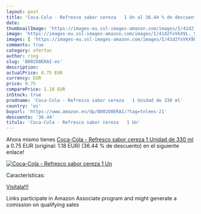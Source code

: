 ```yaml
---
layout: post
title: 'Coca-Cola - Refresco sabor cereza   1 Un al 36.44 % de descuento'
date: 
thumbnailImage: 'https://images-eu.ssl-images-amazon.com/images/I/41d2fxVkX9L._SL200_.jpg'
image: 'https://images-eu.ssl-images-amazon.com/images/I/41d2fxVkX9L._SL200_.jpg'
images: [ 'https://images-eu.ssl-images-amazon.com/images/I/41d2fxVkX9L._SL200_.jpg' ]
comments: true
category: ofertas
author: ring
slug: 'B002O0ERAI-es'
description:
actualPrice: 0.75 EUR
currency: EUR
price: 0.75
comparePrice: 1.18 EUR
inStock: true
prodname: 'Coca-Cola - Refresco sabor cereza   1 Unidad de 330 ml'
country: 'es'
buyurl: 'https://www.amazon.es/dp/B002O0ERAI/?tag=tolees-21'
descuento: '36.44'
titulo: 'Coca-Cola - Refresco sabor cereza   1 Un'
---
```


Ahora mismo tienes [Coca-Cola - Refresco sabor cereza   1 Unidad de 330 ml](https://www.amazon.es/dp/B002O0ERAI/?tag=tolees-21) a 0.75 EUR (original: 1.18 EUR) (36.44 %  de descuento) en el siguiente enlace!

[![Coca-Cola - Refresco sabor cereza   1 Un](https://images-eu.ssl-images-amazon.com/images/I/41d2fxVkX9L._SL200_.jpg)](https://www.amazon.es/dp/B002O0ERAI/?tag=tolees-21)

Características:


[Visítala!!!](https://www.amazon.es/dp/B002O0ERAI/?tag=tolees-21)

Links participate in Amazon Associate program and might generate a comission on qualifying sales
